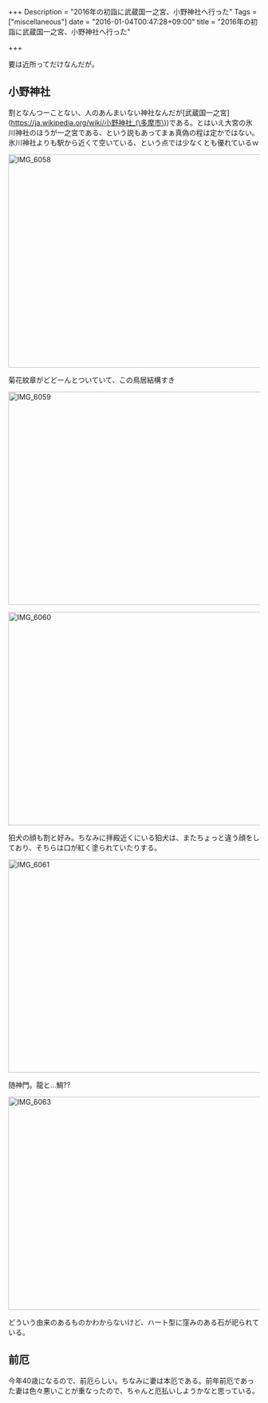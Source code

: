 +++
Description = "2016年の初詣に武蔵国一之宮、小野神社へ行った"
Tags = ["miscellaneous"]
date = "2016-01-04T00:47:28+09:00"
title = "2016年の初詣に武蔵国一之宮、小野神社へ行った"

+++

要は近所ってだけなんだが。

## 小野神社

割となんつーことない、人のあんまいない神社なんだが[武蔵国一之宮](https://ja.wikipedia.org/wiki/小野神社_(\多摩市\))である。とはいえ大宮の氷川神社のほうが一之宮である、という説もあってまぁ真偽の程は定かではない。氷川神社よりも駅から近くて空いている、という点では少なくとも優れているｗ

<a data-flickr-embed="true"  href="https://www.flickr.com/photos/nobu666/24067245711/in/dateposted-public/" title="IMG_6058"><img src="https://farm2.staticflickr.com/1689/24067245711_12c5f6a8f5_z.jpg" width="640" height="427" alt="IMG_6058"></a><script async src="//embedr.flickr.com/assets/client-code.js" charset="utf-8"></script>

菊花紋章がどどーんとついていて、この鳥居結構すき

<a data-flickr-embed="true"  href="https://www.flickr.com/photos/nobu666/24067245081/in/dateposted-public/" title="IMG_6059"><img src="https://farm6.staticflickr.com/5729/24067245081_243acc1457_z.jpg" width="640" height="427" alt="IMG_6059"></a><script async src="//embedr.flickr.com/assets/client-code.js" charset="utf-8"></script>

<a data-flickr-embed="true"  href="https://www.flickr.com/photos/nobu666/23523060623/in/dateposted-public/" title="IMG_6060"><img src="https://farm6.staticflickr.com/5659/23523060623_5d40ec3b82_z.jpg" width="640" height="427" alt="IMG_6060"></a><script async src="//embedr.flickr.com/assets/client-code.js" charset="utf-8"></script>

狛犬の顔も割と好み。ちなみに拝殿近くにいる狛犬は、またちょっと違う顔をしており、そちらは口が紅く塗られていたりする。

<a data-flickr-embed="true"  href="https://www.flickr.com/photos/nobu666/23782038729/in/dateposted-public/" title="IMG_6061"><img src="https://farm6.staticflickr.com/5824/23782038729_39d6c8b848_z.jpg" width="640" height="427" alt="IMG_6061"></a><script async src="//embedr.flickr.com/assets/client-code.js" charset="utf-8"></script>

随神門。龍と…鯛??

<a data-flickr-embed="true"  href="https://www.flickr.com/photos/nobu666/24041773372/in/dateposted-public/" title="IMG_6063"><img src="https://farm6.staticflickr.com/5754/24041773372_68ce2477e7_z.jpg" width="640" height="427" alt="IMG_6063"></a><script async src="//embedr.flickr.com/assets/client-code.js" charset="utf-8"></script>

どういう由来のあるものかわからないけど、ハート型に窪みのある石が祀られている。

## 前厄

今年40歳になるので、前厄らしい。ちなみに妻は本厄である。前年前厄であった妻は色々悪いことが重なったので、ちゃんと厄払いしようかなと思っている。
